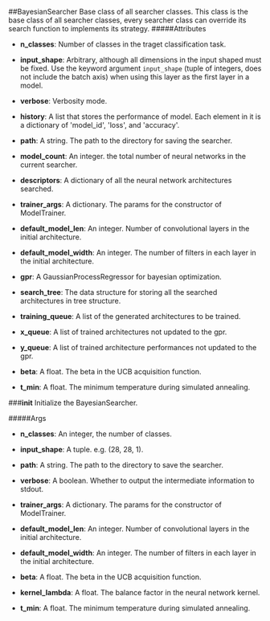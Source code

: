 ##BayesianSearcher
Base class of all searcher classes.
This class is the base class of all searcher classes, every searcher class can override its search function to implements its strategy.
#####Attributes
* **n_classes**: Number of classes in the traget classification task.

* **input_shape**: Arbitrary, although all dimensions in the input shaped must be fixed.
    Use the keyword argument `input_shape` (tuple of integers, does not include the batch axis)
    when using this layer as the first layer in a model.

* **verbose**: Verbosity mode.

* **history**: A list that stores the performance of model. Each element in it is a dictionary of 'model_id',
    'loss', and 'accuracy'.

* **path**: A string. The path to the directory for saving the searcher.

* **model_count**: An integer. the total number of neural networks in the current searcher.

* **descriptors**: A dictionary of all the neural network architectures searched.

* **trainer_args**: A dictionary. The params for the constructor of ModelTrainer.

* **default_model_len**: An integer. Number of convolutional layers in the initial architecture.

* **default_model_width**: An integer. The number of filters in each layer in the initial architecture.

* **gpr**: A GaussianProcessRegressor for bayesian optimization.

* **search_tree**: The data structure for storing all the searched architectures in tree structure.

* **training_queue**: A list of the generated architectures to be trained.

* **x_queue**: A list of trained architectures not updated to the gpr.

* **y_queue**: A list of trained architecture performances not updated to the gpr.

* **beta**: A float. The beta in the UCB acquisition function.

* **t_min**: A float. The minimum temperature during simulated annealing.

###__init__
Initialize the BayesianSearcher.

#####Args
* **n_classes**: An integer, the number of classes.

* **input_shape**: A tuple. e.g. (28, 28, 1).

* **path**: A string. The path to the directory to save the searcher.

* **verbose**: A boolean. Whether to output the intermediate information to stdout.

* **trainer_args**: A dictionary. The params for the constructor of ModelTrainer.

* **default_model_len**: An integer. Number of convolutional layers in the initial architecture.

* **default_model_width**: An integer. The number of filters in each layer in the initial architecture.

* **beta**: A float. The beta in the UCB acquisition function.

* **kernel_lambda**: A float. The balance factor in the neural network kernel.

* **t_min**: A float. The minimum temperature during simulated annealing.

